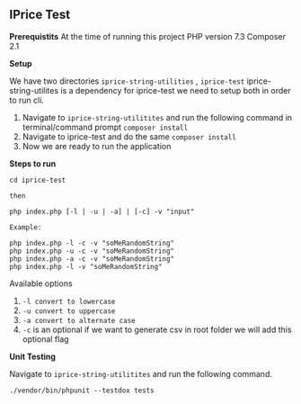 ## IPrice Test

**Prerequistits**
At the time of running this project
PHP version 7.3
Composer 2.1

**Setup**

We have two directories `iprice-string-utilities` , `iprice-test`
iprice-string-utilites is a dependency for iprice-test we need to setup both in order to run cli.

1.  Navigate to `iprice-string-utilitites` and run the following command in terminal/command prompt `composer install`
2.  Navigate to iprice-test and do the same `composer install`
3.  Now we are ready to run the application

**Steps to run**

    cd iprice-test
    
    then
    
    php index.php [-l | -u | -a] | [-c] -v "input"
    
    Example:
    
    php index.php -l -c -v "soMeRandomString"
    php index.php -u -c -v "soMeRandomString"
    php index.php -a -c -v "soMeRandomString"
    php index.php -l -v "soMeRandomString"
    
    

Available options

1.  `-l convert to lowercase`
2.  `-u convert to uppercase`
3.  `-a convert to alternate case`
4.  `-c` is an optional if we want to generate csv in root folder we will add this optional flag

**Unit Testing**

Navigate to `iprice-string-utilitites` and run the following command.

    ./vendor/bin/phpunit --testdox tests
